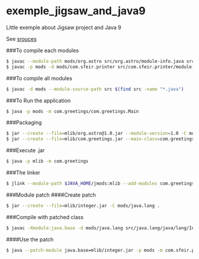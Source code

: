 # exemple_jigsaw_and_java9
Little exemple about Jigsaw project and Java 9


See [srouces](http://openjdk.java.net/projects/jigsaw/quick-start)

###To compile each modules
```sh
$ javac --module-path mods/org.astro src/org.astro/module-info.java src/org.astro/org/astro/World.java
$ javac -p mods -d mods/com.sfeir.printer src/com.sfeir.printer/module-info.java src/com.sfeir.printer/com/sfeir/printer/Main.java
```
###To compile all modules
```sh
$ javac -d mods --module-source-path src $(find src -name "*.java")
```
###To Run the application
```sh
$ java -p mods -m com.greetings/com.greetings.Main
```
###Packaging
```sh
$ jar --create --file=mlib/org.astro@1.0.jar --module-version=1.0 -C mods/org.astro .
$ jar --create --file=mlib/com.greetings.jar --main-class=com.greetings.Main -C mods/com.greetings .
```
###Execute .jar
```sh
$ java -p mlib -m com.greetings
```
###The linker
```sh
$ jlink --module-path $JAVA_HOME/jmods:mlib --add-modules com.greetings --output greetingsapp
```
###Module patch
####Create patch
```sh
$ jar --create --file=mlib/integer.jar -C mods/java.lang . 
```
###Compile with patched class
```sh
$ javac -Xmodule:java.base -d mods/java.lang src/java.lang/java/lang/Integer.java
```
####Use the patch
```sh
$ java --patch-module java.base=mlib/integer.jar -p mods -m com.sfeir.printer/com.sfeir.printer.Main
```